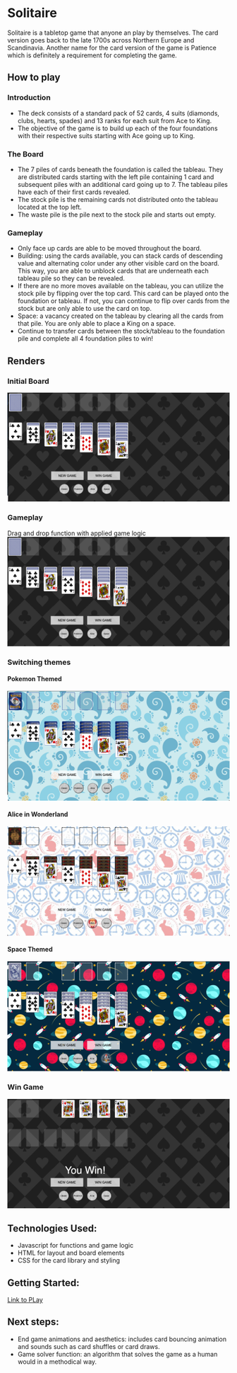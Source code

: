 # Solitaire
Solitaire is a tabletop game that anyone an play by themselves.  The card version goes back to the late 1700s across Northern Europe and Scandinavia.  Another name for the card version of the game is Patience which is definitely a requirement for completing the game.

## How to play
### Introduction
- The deck consists of a standard pack of 52 cards, 4 suits (diamonds, clubs, hearts, spades) and 13 ranks for each suit from Ace to King.
- The objective of the game is to build up each of the four foundations with their respective suits starting with Ace going up to King.

### The Board
- The 7 piles of cards beneath the foundation is called the tableau. They are distributed cards starting with the left pile containing 1 card and subsequent piles with an additional card going up to 7.  The tableau piles have each of their first cards revealed.  
- The stock pile is the remaining cards not distributed onto the tableau located at the top left.
- The waste pile is the pile next to the stock pile and starts out empty.

### Gameplay
- Only face up cards are able to be moved throughout the board.
- Building: using the cards available, you can stack cards of descending value and alternating color under any other visible card on the board.  This way, you are able to unblock cards that are underneath each tableau pile so they can be revealed.
- If there are no more moves available on the tableau, you can utilize the stock pile by flipping over the top card.  This card can be played onto the foundation or tableau.  If not, you can continue to flip over cards from the stock but are only able to use the card on top.
- Space: a vacancy created on the tableau by clearing all the cards from that pile.  You are only able to place a King on a space.
- Continue to transfer cards between the stock/tableau to the foundation pile and complete all 4 foundation piles to win!


## Renders
### Initial Board
![Inital Board](./images/readme/initial.png)
### Gameplay
Drag and drop function with applied game logic
![Gameplay](./images/readme/gameplay.png)
### Switching themes
#### Pokemon Themed
![Pokemon](./images/readme/pokemon.png)
#### Alice in Wonderland
![alice](./images/readme/alice.png)
#### Space Themed
![space](./images/readme/space.png)
### Win Game
![win](./images/readme/win.png)

## Technologies Used:
- Javascript for functions and game logic
- HTML for layout and board elements
- CSS for the card library and styling

## Getting Started:
[Link to PLay](https://kklu78.github.io/Solitaire/)

## Next steps:
- End game animations and aesthetics: includes card bouncing animation and sounds such as card shuffles or card draws.
- Game solver function: an algorithm that solves the game as a human would in a methodical way.
